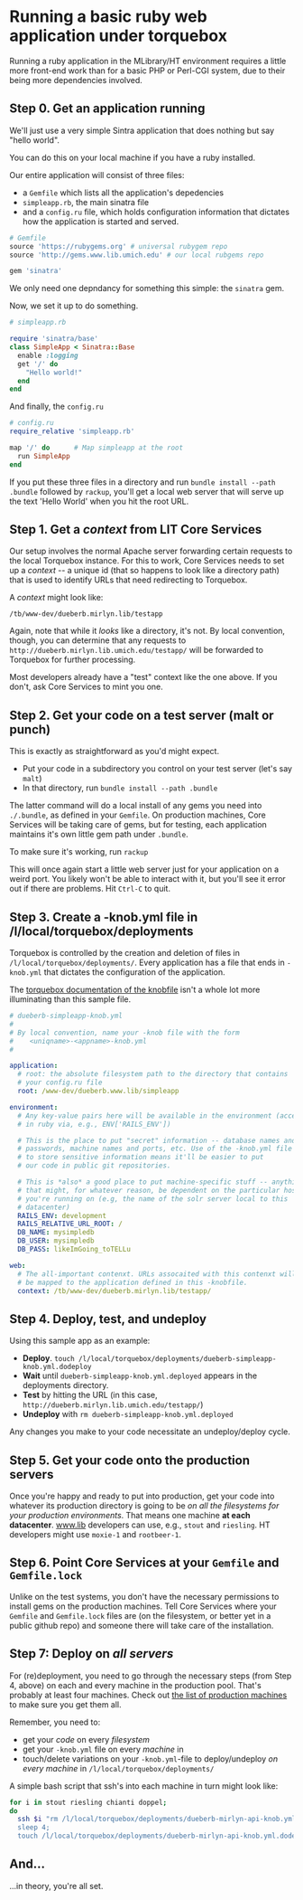 # Running a basic ruby web application under torquebox

Running a ruby application in the MLibrary/HT environment requires a little more front-end work than for a basic PHP or Perl-CGI system, due to their being more dependencies involved.

## Step 0. Get an application running

We'll just use a very simple Sintra application that does nothing but say "hello world".

You can do this on your local machine if you have a ruby installed.

Our entire application will consist of three files:
* a `Gemfile` which lists all the application's depedencies
* `simpleapp.rb`, the main sinatra file
* and a `config.ru` file, which holds configuration information that dictates how the application is started and served.

~~~ ruby
# Gemfile
source 'https://rubygems.org' # universal rubygem repo
source 'http://gems.www.lib.umich.edu' # our local rubgems repo

gem 'sinatra'
~~~

We only need one depndancy for something this simple: the `sinatra` gem.

Now, we set it up to do something.

~~~ ruby
# simpleapp.rb

require 'sinatra/base'
class SimpleApp < Sinatra::Base
  enable :logging
  get '/' do
    "Hello world!"
  end
end
~~~

And finally, the `config.ru`

~~~ ruby
# config.ru
require_relative 'simpleapp.rb'

map '/' do      # Map simpleapp at the root
  run SimpleApp
end
~~~

If you put these three files in a directory and run `bundle install --path .bundle` followed by `rackup`, you'll get a local web server that will serve up the text 'Hello World' when you hit the root URL.

## Step 1. Get a *context* from LIT Core Services

Our setup involves the normal Apache server forwarding certain requests to the local Torquebox instance. For this to work, Core Services needs to set up a *context* -- a unique id (that so happens to look like a directory path) that is used to identify URLs that need redirecting to Torquebox.

A *context* might look like:

    /tb/www-dev/dueberb.mirlyn.lib/testapp

Again, note that while it *looks* like a directory, it's not. By local convention, though, you can determine that any requests to `http://dueberb.mirlyn.lib.umich.edu/testapp/` will be forwarded to Torquebox for further processing.

Most developers already have a "test" context like the one above. If you don't, ask Core Services to mint you one.

## Step 2. Get your code on a test server (malt or punch)

This is exactly as straightforward as you'd might expect.

* Put your code in a subdirectory you control on your test server (let's say `malt`)
* In that directory, run `bundle install --path .bundle`

The latter command will do a local install of any gems you need into `./.bundle`, as defined in your `Gemfile`. On production machines, Core Services will be taking care of gems, but for testing, each application maintains it's own little gem path under `.bundle`.

To make sure it's working, run `rackup`

This will once again start a little web server just for your application on a weird port. You likely won't be able to interact with it, but you'll see it error out if there are problems. Hit `Ctrl-C` to quit.

## Step 3. Create a -knob.yml file in /l/local/torquebox/deployments

Torquebox is controlled by the creation and deletion of files in `/l/local/torquebox/deployments/`. Every application has a file that ends in `-knob.yml` that dictates the configuration of the application.

The [torquebox documentation of the knobfile](http://torquebox.org/builds/LATEST/html-docs/deployment-descriptors.html) isn't a whole lot more illuminating than this sample file.

~~~ yaml
# dueberb-simpleapp-knob.yml
#
# By local convention, name your -knob file with the form
#    <uniqname>-<appname>-knob.yml
#

application:
  # root: the absolute filesystem path to the directory that contains
  # your config.ru file
  root: /www-dev/dueberb.www.lib/simpleapp

environment:
  # Any key-value pairs here will be available in the environment (accessed
  # in ruby via, e.g., ENV['RAILS_ENV'])

  # This is the place to put "secret" information -- database names and
  # passwords, machine names and ports, etc. Use of the -knob.yml file
  # to store sensitive information means it'll be easier to put
  # our code in public git repositories.

  # This is *also* a good place to put machine-specific stuff -- anything
  # that might, for whatever reason, be dependent on the particular host
  # you're running on (e.g, the name of the solr server local to this
  # datacenter)
  RAILS_ENV: development
  RAILS_RELATIVE_URL_ROOT: /
  DB_NAME: mysimpledb
  DB_USER: mysimpledb
  DB_PASS: likeImGoing_toTELLu

web:
  # The all-important contenxt. URLs assocaited with this contenxt will
  # be mapped to the application defined in this -knobfile.
  context: /tb/www-dev/dueberb.mirlyn.lib/testapp/
~~~


## Step 4. Deploy, test, and undeploy

Using this sample app as an example:

* **Deploy**. `touch /l/local/torquebox/deployments/dueberb-simpleapp-knob.yml.dodeploy`
* **Wait** until `dueberb-simpleapp-knob.yml.deployed` appears in the deployments directory.
* **Test** by hitting the URL (in this case, `http://dueberb.mirlyn.lib.umich.edu/testapp/`)
* **Undeploy** with `rm dueberb-simpleapp-knob.yml.deployed`

Any changes you make to your code necessitate an undeploy/deploy cycle.

## Step 5. Get your code onto the production servers

Once you're happy and ready to put into production, get your code into whatever its production directory is going to be *on all the filesystems for your production environments*. That means one machine **at each datacenter**. www.lib developers can use, e.g., `stout` and `riesling`. HT developers might use `moxie-1` and `rootbeer-1`.

## Step 6. Point Core Services at your `Gemfile` and `Gemfile.lock`

Unlike on the test systems, you don't have the necessary permissions to install gems on the production machines. Tell Core Services where your `Gemfile` and `Gemfile.lock` files are (on the filesystem, or better yet in a public github repo) and someone there will take care of the installation.

## Step 7: Deploy on *all servers*

For (re)deployment, you need to go through the necessary steps (from Step 4, above) on each and every machine in the production pool. That's probably at least four machines. Check out [the list of production machines](../list_of_production_machines.md) to make sure you get them all.

Remember, you need to:

* get your *code* on every *filesystem*
* get your `-knob.yml` file on every *machine* in
* touch/delete variations on your `-knob.yml`-file to deploy/undeploy *on every machine* in `/l/local/torquebox/deployments/`


A simple bash script that ssh's into each machine in turn might look like:

~~~ bash
for i in stout riesling chianti doppel;
do
  ssh $i "rm /l/local/torquebox/deployments/dueberb-mirlyn-api-knob.yml.deployed;
  sleep 4;
  touch /l/local/torquebox/deployments/dueberb-mirlyn-api-knob.yml.dodeploy"; done
~~~

## And...

...in theory, you're all set.
